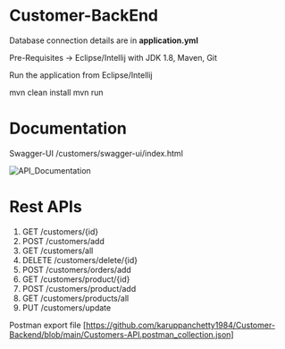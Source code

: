 # Customer-BackEnd

Database connection details are in **application.yml**

Pre-Requisites -> Eclipse/Intellij with JDK 1.8, Maven, Git

Run the application from Eclipse/Intellij

mvn clean install
mvn run
# Documentation 
Swagger-UI 
/customers/swagger-ui/index.html

![API_Documentation](https://github.com/karuppanchetty1984/Customer-Backend/assets/152306219/c3f4c668-7db4-4961-9eab-40bbae8bbf84)


# Rest APIs

1. GET /customers/{id}
2. POST /customers/add
3. GET /customers/all
4. DELETE /customers/delete/{id}
5. POST /customers/orders/add
6. GET /customers/product/{id}
7. POST /customers/product/add
8. GET /customers/products/all
9. PUT /customers/update

Postman export file [https://github.com/karuppanchetty1984/Customer-Backend/blob/main/Customers-API.postman_collection.json]

